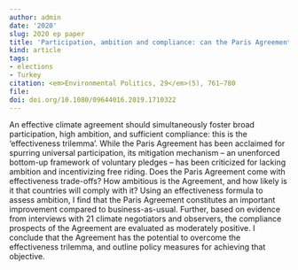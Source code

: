 ```yaml
---
author: admin
date: '2020'
slug: 2020 ep paper
title: 'Participation, ambition and compliance: can the Paris Agreement solve the effectiveness trilemma?'
kind: article
tags:
- elections
- Turkey
citation: <em>Environmental Politics, 29</em>(5), 761–780
file: 
doi: doi.org/10.1080/09644016.2019.1710322
---
```


An effective climate agreement should simultaneously foster broad participation, high ambition, and sufficient compliance: this is the ‘effectiveness trilemma’. While the Paris Agreement has been acclaimed for spurring universal participation, its mitigation mechanism – an unenforced bottom-up framework of voluntary pledges – has been criticized for lacking ambition and incentivizing free riding. Does the Paris Agreement come with effectiveness trade-offs? How ambitious is the Agreement, and how likely is it that countries will comply with it? Using an effectiveness formula to assess ambition, I find that the Paris Agreement constitutes an important improvement compared to business-as-usual. Further, based on evidence from interviews with 21 climate negotiators and observers, the compliance prospects of the Agreement are evaluated as moderately positive. I conclude that the Agreement has the potential to overcome the effectiveness trilemma, and outline policy measures for achieving that objective.